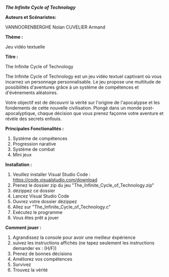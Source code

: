 ***The Infinite Cycle of Technology***

**Auteurs et Scénaristes:**

VANNOORENBERGHE Nolan
CUVELIER Armand

**Théme :**

Jeu vidéo textuelle

**Titre :** 

The Infinite Cycle of Technology

The Infinite Cycle of Technology est un jeu vidéo textuel captivant où
vous incarnez un personnage personnalisable. Le jeu propose une multitude
de possibilités d'aventures grâce à un système de compétences et
d'événements aléatoires.

Votre objectif est de découvrir la vérité sur l'origine de l'apocalypse
et les fondements de cette nouvelle civilisation. Plongé dans un monde
post-apocalyptique, chaque décision que vous prenez façonne votre
aventure et révèle des secrets enfouis.

**Principales Fonctionalités :**

1. Systéme de compétences
2. Progression narative 
3. Systéme de combat 
4. Mini jeux

**Installation :** 

1. Veuillez installer Visual Studio Code : https://code.visualstudio.com/download
2. Prenez le dossier zip du jeu "The_Infinite_Cycle_of_Technology.zip"
3. dézippez ce dossier
4. Lancez Visual Studio Code
5. Ouvrez votre dossier dézippez
6. Allez sur "The_Infinite_Cycle_of_Technology.c"
7. Exécutez le programme 
8. Vous êtes prêt a jouer

**Comment jouer :**

1. Agrandissez la console pour avoir une meilleur éxpérience
2. suivez les instructions affichés (ne tapez seulement les instructions demander ex : (H/F))
3. Prenez de bonnes décisions
4. Améliorez vos compétences 
5. Survivez
6. Trouvez la vérité

